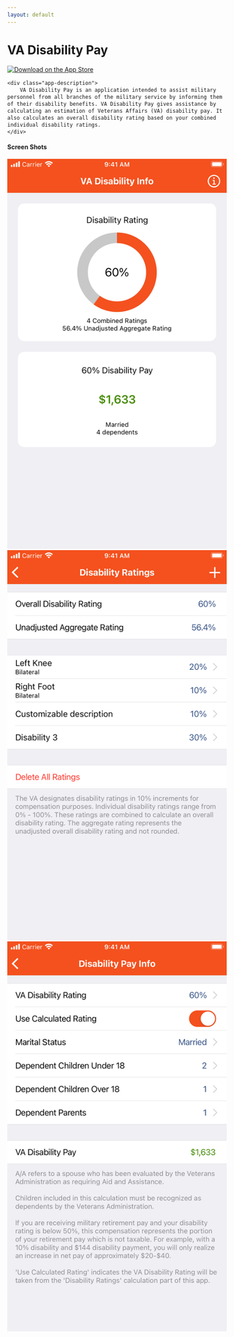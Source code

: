 ```yaml
---
layout: default
---
```


<div class="app-header">
    <h1 class="app-name">VA Disability Pay</h1>
    <div class="download-links">
        <div class="link apple-link">
            <a href="https://apps.apple.com/us/app/va-disability-pay/id1470561883?itsct=apps_box_badge&amp;itscg=30200">
                <img src="https://tools.applemediaservices.com/api/badges/download-on-the-app-store/black/en-us?size=250x83&amp;releaseDate=1564704000&h=9df428e7c9042df1da65c9112307535e" alt="Download on the App Store">
            </a>
        </div>
    </div>
</div>
<div class="app-hero">
    <div class="app-icon app-icon-va-disability"></div>

    <div class="app-description">
        VA Disability Pay is an application intended to assist military personnel from all branches of the military service by informing them of their disability benefits. VA Disability Pay gives assistance by calculating an estimation of Veterans Affairs (VA) disability pay. It also calculates an overall disability rating based on your combined individual disability ratings.
    </div>
</div>

<div class="screen-shot-container">
    <h4>Screen Shots</h4>
    <div class="screen-shots">
        <div class="screen-shot">
            <a href="/assets/ios_va_disability_main.png" draggable="false">
                <img src="/assets/ios_va_disability_main.png" alt="" draggable="false"/>
            </a>
        </div>
        <div class="screen-shot">
            <a href="/assets/ios_va_disability_rating.png" draggable="false">
                <img src="/assets/ios_va_disability_rating.png" alt="" draggable="false" />
            </a>
        </div>
        <div class="screen-shot">
            <a href="/assets/ios_va_disability_pay.png" draggable="false">
                <img src="/assets/ios_va_disability_pay.png" alt="" draggable="false" />
            </a>
        </div>
    </div>
</div>
